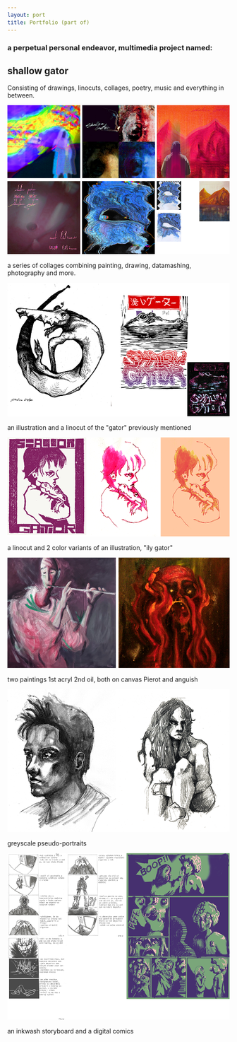 ```yaml
---
layout: port
title: Portfolio (part of)
---
```


### a perpetual personal endeavor, multimedia project named: 

## shallow gator

Consisting of drawings, linocuts, collages, poetry, music and everything in between.

![Write an alternative text description.](img/collages2_webport.png)

a series of collages combining painting, drawing, datamashing, photography and more.

![Write an alternative text description.](img/sg2_webport.png)

an illustration and a linocut of the "gator" previously mentioned

![Write an alternative text description.](img/ilygatorwebport.png)

a linocut and 2 color variants of an illustration, "ily gator"

![Write an alternative text description.](img/paint_pier_ang_webport.png)

two paintings 1st acryl 2nd oil, both on canvas Pierot and anguish

![Write an alternative text description.](img/bwport_webport.png)

greyscale pseudo-portraits

![Write an alternative text description.](img/comics_webport.png)

an inkwash storyboard and a digital comics
